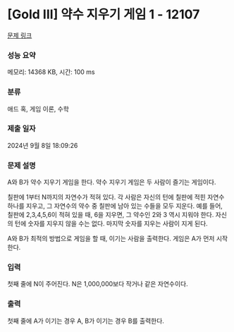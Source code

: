 # [Gold III] 약수 지우기 게임 1 - 12107 

[문제 링크](https://www.acmicpc.net/problem/12107) 

### 성능 요약

메모리: 14368 KB, 시간: 100 ms

### 분류

애드 혹, 게임 이론, 수학

### 제출 일자

2024년 9월 8일 18:09:26

### 문제 설명

<p>A와 B가 약수 지우기 게임을 한다. 약수 지우기 게임은 두 사람이 즐기는 게임이다.</p>

<p>칠판에 1부터 N까지의 자연수가 적혀 있다. 각 사람은 자신의 턴에 칠판에 적힌 자연수 하나를 지우고, 그 자연수의 약수 중 칠판에 남아 있는 수들을 모두 지운다. 예를 들어, 칠판에 2,3,4,5,6이 적혀 있을 때, 6을 지우면, 그 약수인 2와 3 역시 지워야 한다. 자신의 턴에 숫자를 지우지 않을 수는 없다. 마지막 숫자를 지우는 사람이 지게 된다.</p>

<p>A와 B가 최적의 방법으로 게임을 할 때, 이기는 사람을 출력한다. 게임은 A가 먼저 시작한다.</p>

### 입력 

 <p>첫째 줄에 N이 주어진다. N은 1,000,000보다 작거나 같은 자연수이다.</p>

### 출력 

 <p>첫째 줄에 A가 이기는 경우 A, B가 이기는 경우 B를 출력한다.</p>

